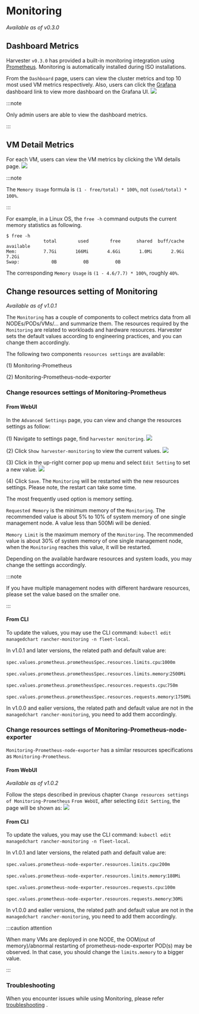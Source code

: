 # Monitoring

_Available as of v0.3.0_

## Dashboard Metrics
Harvester `v0.3.0` has provided a built-in monitoring integration using [Prometheus](https://prometheus.io/). Monitoring is automatically installed during ISO installations.

From the `Dashboard` page, users can view the cluster metrics and top 10 most used VM metrics respectively.
Also, users can click the [Grafana](http://grafana.com/) dashboard link to view more dashboard on the Grafana UI.
![](./assets/monitoring-dashboard.png)

:::note

Only admin users are able to view the dashboard metrics.

:::


## VM Detail Metrics
For each VM, users can view the VM metrics by clicking the VM details page.
![](./assets/vm-metrics.png)

:::note

The `Memory Usage` formula is `(1 - free/total) * 100%`, not `(used/total) * 100%`.

:::

For example, in a Linux OS, the `free -h` command outputs the current memory statistics as following.

```
$ free -h
              total        used        free      shared  buff/cache   available
Mem:          7.7Gi       166Mi       4.6Gi       1.0Mi       2.9Gi       7.2Gi
Swap:            0B          0B          0B
```

The corresponding `Memory Usage` is `(1 - 4.6/7.7) * 100%`, roughly `40%`.


## Change resources setting of Monitoring
_Available as of v1.0.1_

The `Monitoring` has a couple of components to collect metrics data from all NODEs/PODs/VMs/... and summarize them. The resources required by the `Monitoring` are related to workloads and hardware resources. Harvester sets the default values according to engineering practices, and you can change them accordingly.

The following two components `resources settings` are available:

(1) Monitoring-Prometheus

(2) Monitoring-Prometheus-node-exporter

### Change resources settings of Monitoring-Prometheus

#### From WebUI

In the `Advanced Settings` page, you can view and change the resources settings as follow:

(1) Navigate to settings page, find `harvester monitoring`.
![](./assets/monitoring-setting.png)

(2) Click `Show harvester-monitoring` to view the current values.
![](./assets/monitoring-setting-view-current.png)

(3) Click in the up-right corner pop up menu and select `Edit Setting` to set a new value.
![](./assets/monitoring-setting-edit-config.png)

(4) Click `Save`. The `Monitoring` will be restarted with the new resources settings. Please note, the restart can take some time.

The most frequently used option is memory setting.

`Requested Memory` is the minimum memory of the `Monitoring`. The recommended value is about 5% to 10% of system memory of one single management node. A value less than 500Mi will be denied.

`Memory Limit` is the maximum memory of the `Monitoring`. The recommended value is about 30% of system memory of one single management node, when the `Monitoring` reaches this value, it will be restarted.

Depending on the available hardware resources and system loads, you may change the settings accordingly.

:::note

If you have multiple management nodes with different hardware resources, please set the value based on the smaller one.

:::

#### From CLI

To update the values, you may use the CLI command: `kubectl edit managedchart rancher-monitoring -n fleet-local`.

In v1.0.1 and later versions, the related path and default value are:

 `spec.values.prometheus.prometheusSpec.resources.limits.cpu`:`1000m`

 `spec.values.prometheus.prometheusSpec.resources.limits.memory`:`2500Mi`

 `spec.values.prometheus.prometheusSpec.resources.requests.cpu`:`750m`

 `spec.values.prometheus.prometheusSpec.resources.requests.memory`:`1750Mi`

In v1.0.0 and ealier versions, the related path and default value are not in the `managedchart rancher-monitoring`, you need to add them accordingly.

### Change resources settings of Monitoring-Prometheus-node-exporter

`Monitoring-Prometheus-node-exporter` has a similar resources specifications as `Monitoring-Prometheus`.

#### From WebUI

_Available as of v1.0.2_

Follow the steps described in previous chapter `Change resources settings of Monitoring-Prometheus` `From WebUI`, after selecting `Edit Setting`, the page will be shown as:
![](./assets/monitoring-setting-edit-config-v1.0.2.png)

#### From CLI

To update the values, you may use the CLI command: `kubectl edit managedchart rancher-monitoring -n fleet-local`.

In v1.0.1 and later versions, the related path and default value are:

 `spec.values.prometheus-node-exporter.resources.limits.cpu`:`200m`

 `spec.values.prometheus-node-exporter.resources.limits.memory`:`180Mi`

 `spec.values.prometheus-node-exporter.resources.requests.cpu`:`100m`

 `spec.values.prometheus-node-exporter.resources.requests.memory`:`30Mi`

In v1.0.0 and ealier versions, the related path and default value are not in the `managedchart rancher-monitoring`, you need to add them accordingly.

:::caution attention

When many VMs are deployed in one NODE, the OOM(out of memory)/abnormal restarting of prometheus-node-exporter POD(s) may be observed. In that case, you should change the `limits.memory` to a bigger value.

:::

### Troubleshooting

When you encounter issues while using Monitoring, please refer [troubleshooting](../troubleshooting/monitoring.md) .


